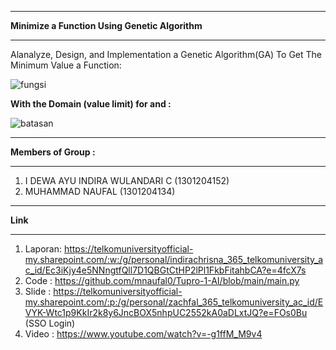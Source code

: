 -----------------------------------------------------------------------------------------------------------------------

**Minimize a Function Using Genetic Algorithm**

-----------------------------------------------------------------------------------------------------------------------

Alanalyze, Design, and Implementation a Genetic Algorithm(GA) To Get The Minimum Value a Function:

![fungsi](https://user-images.githubusercontent.com/42025391/160826556-3091756a-e87a-471e-b725-771c8df8be85.PNG)

**With the Domain (value limit) for and :**

![batasan](https://user-images.githubusercontent.com/42025391/160826887-547c6a49-59ff-4e31-87fb-e134b254415c.PNG)

-----------------------------------------------------------------------------------------------------------------------

**Members of Group :**

-----------------------------------------------------------------------------------------------------------------------
 1. I DEWA AYU INDIRA WULANDARI C	(1301204152)
 2. MUHAMMAD NAUFAL               (1301204134)

-----------------------------------------------------------------------------------------------------------------------

**Link**

-----------------------------------------------------------------------------------------------------------------------
1. Laporan: https://telkomuniversityofficial-my.sharepoint.com/:w:/g/personal/indirachrisna_365_telkomuniversity_ac_id/Ec3iKjy4e5NNngtfQll7D1QBGtCtHP2lPl1FkbFitahbCA?e=4fcX7s
2. Code : https://github.com/mnaufal0/Tupro-1-AI/blob/main/main.py
3. Slide : https://telkomuniversityofficial-my.sharepoint.com/:p:/g/personal/zachfal_365_telkomuniversity_ac_id/EVYK-Wtc1p9KkIr2k8y6JncBOX5nhpUC2552kA0aDLxtJQ?e=FOs0Bu (SSO Login)
4. Video : https://www.youtube.com/watch?v=-g1ffM_M9v4
